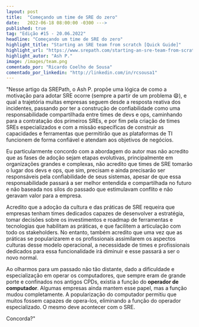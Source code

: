 ```yaml
---
layout: post 
title:  "Começando um time de SRE do zero"
date:   2022-06-18 08:00:00 -0300 --->
published: true
tag: "Edição #15 - 20.06.2022"
headline: "Começando um time de SRE do zero"
highlight_title: "Starting an SRE team from scratch [Quick Guide]"
highlight_url: "https://www.srepath.com/starting-an-sre-team-from-scratch-quick-guide/"
highlight_autor: "Ash P."
image: /images/team.png
comentado_por: "Ricardo Coelho de Sousa"
comentado_por_linkedin: "http://linkedin.com/in/rcsousa1"
---
```

"Nesse artigo da SREPath, o Ash P. propõe uma lógica de como a motivação para adotar SRE ocorre (sempre a partir de um problema 😄), e qual a trajetória muitas empresas seguem desde a resposta reativa dos incidentes, passando por ter a construção de confiabilidade como uma responsabilidade compartilhada entre times de devs e ops, caminhando para a contratação dos primeiros SREs, e por fim pela criação de times SREs especializados e com a missão específicas de construir as capacidades e ferramentas que permitirão que as plataformas de TI funcionem de forma confiável e atendam aos objetivos de negócios.

Eu particularmente concordo com a abordagem do autor mas não acredito que as fases de adoção sejam etapas evolutivas, principalmente em organizações grandes e complexas, não acredito que times de SRE tomarão o lugar dos devs e ops, que sim, precisam e ainda precisarão ser responsáveis pela confiabilidade de seus sistemas, apesar de que essa responsabilidade passará a ser melhor entendida e compartilhada no futuro e não baseada nos silos do passado que estimulavam conflito e não geravam valor para a empresa.

Acredito que a adoção da cultura e das práticas de SRE requeira que empresas tenham times dedicados capazes de desenvolver a estratégia, tomar decisões sobre os investimentos e roadmap de ferramentas e tecnologias que habilitam as práticas, e que facilitem a articulação com todo os stakeholders. No entanto, também acredito que uma vez que as práticas se popularizarem e os profissionais assimilarem os aspectos culturas desse modelo operacional, a necessidade de times e profissionais dedicados para essa funcionalidade irá diminuir e esse passará a ser o novo normal.

Ao olharmos para um passado não tão distante, dado a dificuldade e especialização em operar os computadores, que sempre eram de grande porte e confinados nos antigos CPDs, existia a função do **operador de computador**. Algumas empresas ainda mantem esse papel, mas a função mudou completamente. A popularização do computador permitiu que muitos fossem capazes de opera-los, eliminando a função do operador especializado. O mesmo deve acontecer com o SRE.

Concorda?"